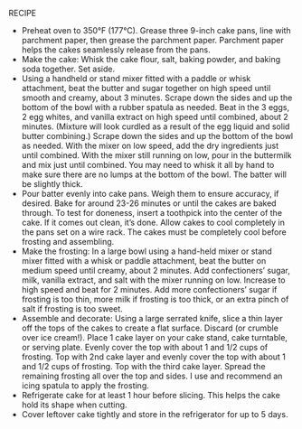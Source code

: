 RECIPE

- Preheat oven to 350°F (177°C). Grease three 9-inch cake pans, line with parchment paper, then grease the parchment paper. Parchment paper helps the cakes seamlessly release from the pans.
- Make the cake: Whisk the cake flour, salt, baking powder, and baking soda together. Set aside.
- Using a handheld or stand mixer fitted with a paddle or whisk attachment, beat the butter and sugar together on high speed until smooth and creamy, about 3 minutes. Scrape down the sides and up the bottom of the bowl with a rubber spatula as needed. Beat in the 3 eggs, 2 egg whites, and vanilla extract on high speed until combined, about 2 minutes. (Mixture will look curdled as a result of the egg liquid and solid butter combining.) Scrape down the sides and up the bottom of the bowl as needed. With the mixer on low speed, add the dry ingredients just until combined. With the mixer still running on low, pour in the buttermilk and mix just until combined. You may need to whisk it all by hand to make sure there are no lumps at the bottom of the bowl. The batter will be slightly thick.
- Pour batter evenly into cake pans. Weigh them to ensure accuracy, if desired. Bake for around 23-26 minutes or until the cakes are baked through. To test for doneness, insert a toothpick into the center of the cake. If it comes out clean, it’s done. Allow cakes to cool completely in the pans set on a wire rack. The cakes must be completely cool before frosting and assembling.
- Make the frosting: In a large bowl using a hand-held mixer or stand mixer fitted with a whisk or paddle attachment, beat the butter on medium speed until creamy, about 2 minutes. Add confectioners’ sugar, milk, vanilla extract, and salt with the mixer running on low. Increase to high speed and beat for 2 minutes. Add more confectioners’ sugar if frosting is too thin, more milk if frosting is too thick, or an extra pinch of salt if frosting is too sweet.
- Assemble and decorate: Using a large serrated knife, slice a thin layer off the tops of the cakes to create a flat surface. Discard (or crumble over ice cream!). Place 1 cake layer on your cake stand, cake turntable, or serving plate. Evenly cover the top with about 1 and 1/2 cups of frosting. Top with 2nd cake layer and evenly cover the top with about 1 and 1/2 cups of frosting. Top with the third cake layer. Spread the remaining frosting all over the top and sides. I use and recommend an icing spatula to apply the frosting.
- Refrigerate cake for at least 1 hour before slicing. This helps the cake hold its shape when cutting.
- Cover leftover cake tightly and store in the refrigerator for up to 5 days.